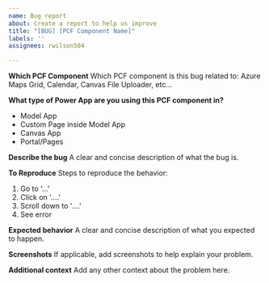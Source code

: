 ```yaml
---
name: Bug report
about: Create a report to help us improve
title: "[BUG] [PCF Component Name]"
labels: ''
assignees: rwilson504

---
```


**Which PCF Component**
Which PCF component is this bug related to: Azure Maps Grid, Calendar, Canvas File Uploader, etc...

**What type of Power App are you using this PCF component in?**
 - Model App
 - Custom Page inside Model App
 - Canvas App
 - Portal/Pages

**Describe the bug**
A clear and concise description of what the bug is.

**To Reproduce**
Steps to reproduce the behavior:
1. Go to '...'
2. Click on '....'
3. Scroll down to '....'
4. See error

**Expected behavior**
A clear and concise description of what you expected to happen.

**Screenshots**
If applicable, add screenshots to help explain your problem.

**Additional context**
Add any other context about the problem here.

